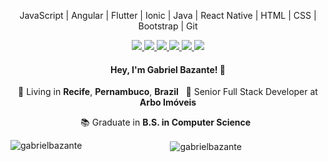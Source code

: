 
<p align="center">
  JavaScript | Angular | Flutter | Ionic | Java | React Native | HTML | CSS | Bootstrap | Git
</p>

<p align="center">
  <a
    href="https://web.whatsapp.com/send?phone=+5581997844512" 
    alt="WhatsApp"
    target="blank"
  >
    <img src="https://img.shields.io/badge/-WhatsApp-28A745?style=flat&logo=WhatsApp&logoColor=white" />
  </a>
  <a
    href="mailto:gabrielbazante7@gmail.com" 
    alt="Gmail"
    target="blank"
  >
    <img src="https://img.shields.io/badge/-Gmail-28A745?style=flat&logo=gmail&logoColor=white" />
  </a>
  <a
    href="https://www.linkedin.com/in/gabriel-bazante-20a85911a/" 
    alt="LinkedIn"
    target="blank"
  >
    <img src="https://img.shields.io/badge/-LinkedIn-28A745?style=flat&logo=Linkedin&logoColor=white" />
  </a>
  <a
    href="https://github.com/gabrielbazante"
    alt="GitHub"
    target="blank"
  >
    <img src="https://img.shields.io/badge/-GitHub-28A745?style=flat&logo=Github&logoColor=white" />
  </a>
  <a
    href="https://www.facebook.com/gabrielbazante" 
    alt="Facebook"
    target="blank"
  >
    <img src="https://img.shields.io/badge/-Facebook-28A745?style=flat&logo=Facebook&logoColor=white" />
  </a>
  <a
    href="https://www.instagram.com/gabrielbazante" 
    alt="Instagram"
    target="blank"
  >
    <img src="https://img.shields.io/badge/-Instagram-28A745?style=flat&logo=Instagram&logoColor=white" />
  </a>
</p>

<h4 align="center">
  Hey, I'm Gabriel Bazante! 👋
</h4>
<p align="center">
  📌 Living in <b>Recife</b>, <b>Pernambuco</b>, <b>Brazil</b> &nbsp; 💼 Senior Full Stack Developer at <b>Arbo Imóveis</b>
</p>
<p align="center">
  📚 Graduate in <b>B.S. in Computer Science</b> &nbsp;
</p>

<div align="center">
  <p><img align="left" src="https://github-readme-stats.vercel.app/api/top-langs username=gabrielbazante&show_icons=true&theme=dracula&locale=en&layout=compact" alt="gabrielbazante" /></p>

  <p>&nbsp;<img align="center" src="https://github-readme-stats.vercel.app/api?username=gabrielbazante&show_icons=true&theme=dracula&hide_border=true&locale=en" alt="gabrielbazante" /></p>
</div>



